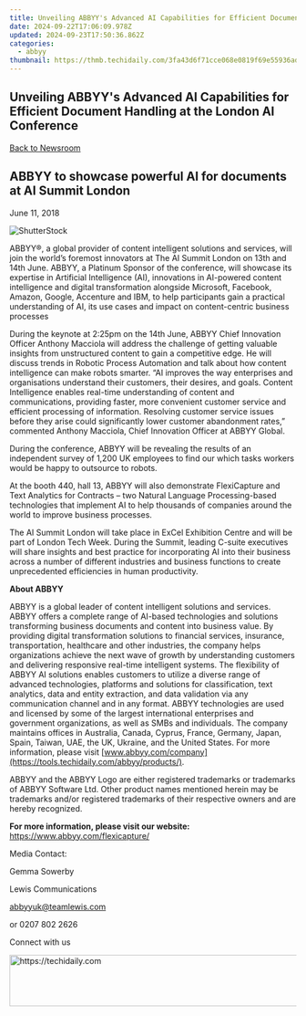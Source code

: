 ```yaml
---
title: Unveiling ABBYY's Advanced AI Capabilities for Efficient Document Handling at the London AI Conference
date: 2024-09-22T17:06:09.978Z
updated: 2024-09-23T17:50:36.862Z
categories:
  - abbyy
thumbnail: https://thmb.techidaily.com/3fa43d6f71cce068e0819f69e55936ad32ff4ea7246067d0e64ce56f240c9081.jpg
---
```


## Unveiling ABBYY's Advanced AI Capabilities for Efficient Document Handling at the London AI Conference

[Back to Newsroom](https://tools.techidaily.com/abbyy/products/)

## ABBYY to showcase powerful AI for documents at AI Summit London

June 11, 2018

![ShutterStock](https://content.abbyy.com/-/media/project/abbyy/abbyy/branchtemplates/shutterstock_1272462163_1296-x-729.jpg?h=729&iar=0&w=1296)

ABBYY®, a global provider of content intelligent solutions and services, will join the world’s foremost innovators at The AI Summit London on 13th and 14th June. ABBYY, a Platinum Sponsor of the conference, will showcase its expertise in Artificial Intelligence (AI), innovations in AI-powered content intelligence and digital transformation alongside Microsoft, Facebook, Amazon, Google, Accenture and IBM, to help participants gain a practical understanding of AI, its use cases and impact on content-centric business processes

During the keynote at 2:25pm on the 14th June, ABBYY Chief Innovation Officer Anthony Macciola will address the challenge of getting valuable insights from unstructured content to gain a competitive edge. He will discuss trends in Robotic Process Automation and talk about how content intelligence can make robots smarter. “AI improves the way enterprises and organisations understand their customers, their desires, and goals. Content Intelligence enables real-time understanding of content and communications, providing faster, more convenient customer service and efficient processing of information. Resolving customer service issues before they arise could significantly lower customer abandonment rates,” commented Anthony Macciola, Chief Innovation Officer at ABBYY Global.

During the conference, ABBYY will be revealing the results of an independent survey of 1,200 UK employees to find our which tasks workers would be happy to outsource to robots.

At the booth 440, hall 13, ABBYY will also demonstrate FlexiCapture and Text Analytics for Contracts – two Natural Language Processing-based technologies that implement AI to help thousands of companies around the world to improve business processes.

The AI Summit London will take place in ExCel Exhibition Centre and will be part of London Tech Week. During the Summit, leading C-suite executives will share insights and best practice for incorporating AI into their business across a number of different industries and business functions to create unprecedented efficiencies in human productivity.

**About ABBYY**

ABBYY is a global leader of content intelligent solutions and services. ABBYY offers a complete range of AI-based technologies and solutions transforming business documents and content into business value. By providing digital transformation solutions to financial services, insurance, transportation, healthcare and other industries, the company helps organizations achieve the next wave of growth by understanding customers and delivering responsive real-time intelligent systems. The flexibility of ABBYY AI solutions enables customers to utilize a diverse range of advanced technologies, platforms and solutions for classification, text analytics, data and entity extraction, and data validation via any communication channel and in any format. ABBYY technologies are used and licensed by some of the largest international enterprises and government organizations, as well as SMBs and individuals. The company maintains offices in Australia, Canada, Cyprus, France, Germany, Japan, Spain, Taiwan, UAE, the UK, Ukraine, and the United States. For more information, please visit [www.abbyy.com/company](https://tools.techidaily.com/abbyy/products/).

ABBYY and the ABBYY Logo are either registered trademarks or trademarks of ABBYY Software Ltd. Other product names mentioned herein may be trademarks and/or registered trademarks of their respective owners and are hereby recognized.

**For more information, please visit our website:** <https://www.abbyy.com/flexicapture/>

Media Contact:

Gemma Sowerby

Lewis Communications

[abbyyuk@teamlewis.com](https://tools.techidaily.com/abbyy/products/)

or 0207 802 2626

Connect with us

<ins class="adsbygoogle"
     style="display:block"
     data-ad-format="autorelaxed"
     data-ad-client="ca-pub-7571918770474297"
     data-ad-slot="1223367746"></ins>

<ins class="adsbygoogle"
     style="display:block"
     data-ad-client="ca-pub-7571918770474297"
     data-ad-slot="8358498916"
     data-ad-format="auto"
     data-full-width-responsive="true"></ins>



<!-- affiliate ads begin -->
<a href="https://appsumo.8odi.net/c/5597632/2100529/7443" target="_top" id="2100529">
  <img src="//a.impactradius-go.com/display-ad/7443-2100529" border="0" alt="https://techidaily.com" width="728" height="90"/>
</a>
<img height="0" width="0" src="https://appsumo.8odi.net/i/5597632/2100529/7443" style="position:absolute;visibility:hidden;" border="0" />
<!-- affiliate ads end -->

